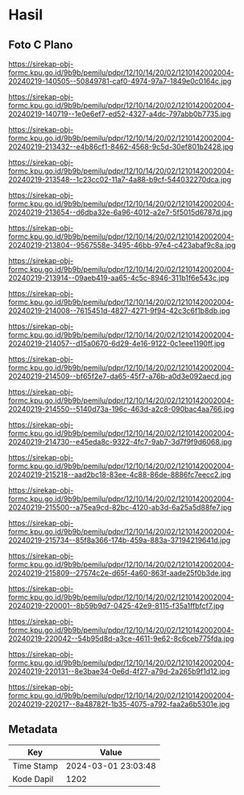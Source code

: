 # Hasil

## Foto C Plano

https://sirekap-obj-formc.kpu.go.id/9b9b/pemilu/pdpr/12/10/14/20/02/1210142002004-20240219-140505--50849781-caf0-4974-97a7-1849e0c0164c.jpg

https://sirekap-obj-formc.kpu.go.id/9b9b/pemilu/pdpr/12/10/14/20/02/1210142002004-20240219-140719--1e0e6ef7-ed52-4327-a4dc-797abb0b7735.jpg

https://sirekap-obj-formc.kpu.go.id/9b9b/pemilu/pdpr/12/10/14/20/02/1210142002004-20240219-213432--e4b86cf1-8462-4568-9c5d-30ef801b2428.jpg

https://sirekap-obj-formc.kpu.go.id/9b9b/pemilu/pdpr/12/10/14/20/02/1210142002004-20240219-213548--1c23cc02-11a7-4a88-b9cf-544032270dca.jpg

https://sirekap-obj-formc.kpu.go.id/9b9b/pemilu/pdpr/12/10/14/20/02/1210142002004-20240219-213654--d6dba32e-6a96-4012-a2e7-5f5015d6787d.jpg

https://sirekap-obj-formc.kpu.go.id/9b9b/pemilu/pdpr/12/10/14/20/02/1210142002004-20240219-213804--9567558e-3495-46bb-97e4-c423abaf9c8a.jpg

https://sirekap-obj-formc.kpu.go.id/9b9b/pemilu/pdpr/12/10/14/20/02/1210142002004-20240219-213914--09aeb419-aa65-4c5c-8946-311b1f6e543c.jpg

https://sirekap-obj-formc.kpu.go.id/9b9b/pemilu/pdpr/12/10/14/20/02/1210142002004-20240219-214008--7615451d-4827-4271-9f94-42c3c6f1b8db.jpg

https://sirekap-obj-formc.kpu.go.id/9b9b/pemilu/pdpr/12/10/14/20/02/1210142002004-20240219-214057--d15a0670-6d29-4e16-9122-0c1eee1190ff.jpg

https://sirekap-obj-formc.kpu.go.id/9b9b/pemilu/pdpr/12/10/14/20/02/1210142002004-20240219-214509--bf65f2e7-da65-45f7-a76b-a0d3e092aecd.jpg

https://sirekap-obj-formc.kpu.go.id/9b9b/pemilu/pdpr/12/10/14/20/02/1210142002004-20240219-214550--5140d73a-196c-463d-a2c8-090bac4aa766.jpg

https://sirekap-obj-formc.kpu.go.id/9b9b/pemilu/pdpr/12/10/14/20/02/1210142002004-20240219-214730--e45eda8c-9322-4fc7-9ab7-3d7f9f9d6068.jpg

https://sirekap-obj-formc.kpu.go.id/9b9b/pemilu/pdpr/12/10/14/20/02/1210142002004-20240219-215218--aad2bc18-83ee-4c88-86de-8886fc7eecc2.jpg

https://sirekap-obj-formc.kpu.go.id/9b9b/pemilu/pdpr/12/10/14/20/02/1210142002004-20240219-215500--a75ea9cd-82bc-4120-ab3d-6a25a5d88fe7.jpg

https://sirekap-obj-formc.kpu.go.id/9b9b/pemilu/pdpr/12/10/14/20/02/1210142002004-20240219-215734--85f8a366-174b-459a-883a-37194219641d.jpg

https://sirekap-obj-formc.kpu.go.id/9b9b/pemilu/pdpr/12/10/14/20/02/1210142002004-20240219-215809--27574c2e-d65f-4a60-863f-aade25f0b3de.jpg

https://sirekap-obj-formc.kpu.go.id/9b9b/pemilu/pdpr/12/10/14/20/02/1210142002004-20240219-220001--8b59b9d7-0425-42e9-8115-f35a1ffbfcf7.jpg

https://sirekap-obj-formc.kpu.go.id/9b9b/pemilu/pdpr/12/10/14/20/02/1210142002004-20240219-220042--54b95d8d-a3ce-4611-9e62-8c6ceb775fda.jpg

https://sirekap-obj-formc.kpu.go.id/9b9b/pemilu/pdpr/12/10/14/20/02/1210142002004-20240219-220131--8e3bae34-0e6d-4f27-a79d-2a265b9f1d12.jpg

https://sirekap-obj-formc.kpu.go.id/9b9b/pemilu/pdpr/12/10/14/20/02/1210142002004-20240219-220217--8a48782f-1b35-4075-a792-faa2a6b5301e.jpg


## Metadata

| Key        | Value               |
| ---------- | ------------------- |
| Time Stamp | 2024-03-01 23:03:48 |
| Kode Dapil | 1202                |



